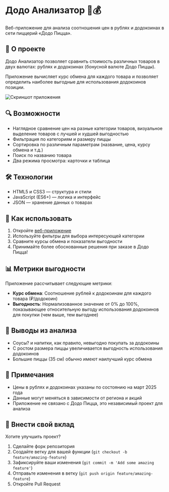 # Додо Анализатор 🍕💰

Веб-приложение для анализа соотношения цен в рублях и додокоинах в сети пиццерий «Додо Пицца».

## 📑 О проекте

Додо Анализатор позволяет сравнить стоимость различных товаров в двух валютах: рублях и додокоинах (бонусной валюте Додо Пиццы). 

Приложение вычисляет курс обмена для каждого товара и позволяет определить наиболее выгодные для использования додокоинов позиции.

![Скриншот приложения](img/screenshot.png)

## 🔍 Возможности

- Наглядное сравнение цен на разные категории товаров, визуальное выделение товаров с лучшей и худшей выгодностью
- Фильтрация по категориям и размеру пиццы
- Сортировка по различным параметрам (название, цена, курсу обмена и т.д.)
- Поиск по названию товара
- Два режима просмотра: карточки и таблица

## 🛠️ Технологии

- HTML5 и CSS3 — структура и стили
- JavaScript (ES6+) — логика и интерфейс
- JSON — хранение данных о товарах

## 📱 Как использовать

1. Откройте [веб-приложение](https://kidavspb.github.io/dodocoins/)
2. Используйте фильтры для выбора интересующей категории
3. Сравните курсы обмена и показатели выгодности
4. Принимайте более обоснованные решения при заказе в Додо Пицца!

## 📊 Метрики выгодности

Приложение рассчитывает следующие метрики:
- **Курс обмена**: Соотношение рублей к додокоинам для каждого товара (₽/додокоин)
- **Выгодность**: Нормализованное значение от 0% до 100%, показывающее относительную выгоду использования додокоинов для покупки (чем выше, тем выгоднее)

## 🤔 Выводы из анализа

- Соусы? и напитки, как правило, невыгодно покупать за додокоины
- С ростом размера пиццы увеличивается выгодность использования додокоинов
- Большие пиццы (35 см) обычно имеют наилучший курс обмена

## 📝 Примечания

- Цены в рублях и додокоинах указаны по состоянию на март 2025 года
- Данные могут меняться в зависимости от региона и акций
- Приложение не связано с Додо Пицца, это независимый проект для анализа

<!-- ## 📂 Структура проекта

```
dodo-analysis/
├── css/
│   └── styles.css         # Стили приложения
├── js/
│   ├── app.js             # Основной код приложения
│   ├── data.js            # Данные о товарах
│   └── utils.js           # Вспомогательные функции
├── img/
│   ├── favicon.ico        # Иконка сайта
│   └── screenshot.png     # Скриншот для README
├── index.html             # Главная страница
└── README.md              # Документация проекта
``` -->

## 🤝 Внести свой вклад

Хотите улучшить проект?

1. Сделайте форк репозитория
2. Создайте ветку для вашей функции (`git checkout -b feature/amazing-feature`)
3. Зафиксируйте ваши изменения (`git commit -m 'Add some amazing feature'`)
4. Отправьте изменения в ветку (`git push origin feature/amazing-feature`)
5. Откройте Pull Request